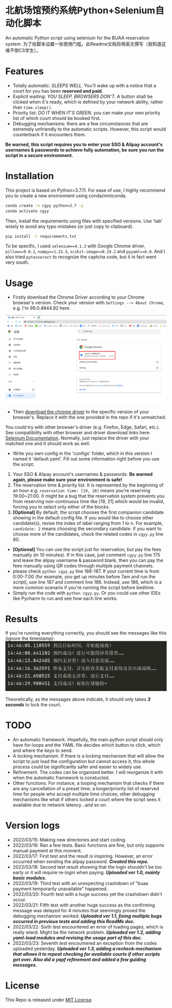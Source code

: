 # 北航场馆预约系统Python+Selenium自动化脚本

An automatic Python script using selenium for the BUAA reservation system.
为了给脚本设置一些使用门槛，此Readme文档将用英文撰写（我知道这难不倒CS学生）。

# Features

- Totally automatic: *SLEEPS WELL.* You'll wake up with a notice that a court for you has been **reserved and paid**.
- Explicit waiting: *YOU SLEEP, BROWSERS DON'T.* A button shall be clicked when it's ready, which is defined by your network ability, rather than `time.sleep()`.
- Priority list: *DO IT WHEN IT'S GREEN.* you can make your own priority list of which court should be booked first. 
- Debugging mechanisms: there are a few circumstances that are extremely unfriendly to the automatic scripts. However, this script would counterback if it encounters them.

**Be warned, this script requires you to enter your SSO & Alipay account's usernames & passwords to achieve fully automation, be sure you run the script in a secure environment.**


# Installation
This project is based on Python=3.7.11. For ease of use, I highly recommend you to create a new environment using conda/miniconda.
```bash
conda create -n cgyy python=3.7 -y
conda activate cgyy
```

Then, install the requirements using files with specified versions. Use 'tab' wisely to avoid any typo mistakes (or just copy to clipboard).

```bash
pip install -r requirements.txt
```

To be specific, I used `selenium==4.1.3` with Google Chrome driver, `pillow==9.0.1`, `numpy==1.21.5`, `scikit-image==0.19.2` and `pyyaml==6.0`. And I also tried `pytesseract` to recognize the captcha code, but it in fact went very south.

# Usage

- Firstly download the Chrome Driver according to your Chrome browser's version. Check your version with `Settings --> About Chrome`, e.g. I'm 
99.0.4844.82 here.

![check your version](img/chrome.png)

- Then [download the chrome driver](https://chromedriver.storage.googleapis.com/index.html) to the specific version of your browser's. Replace it with the one provided in the repo if it's unmatched.

You could try with other browser's driver (e.g. Firefox, Edge, Safari, etc.). See compatibility with other browser and driver download links here: [Selenium Documentation](https://www.selenium.dev/documentation/webdriver/getting_started/install_drivers/#quick-reference). Normally, just replace the driver with your matched one and it should work as well.

- Write you own config in the 'configs' folder, which in this version I named it 'default.yaml'. Fill out some information right before you use the script:
1. Your SSO & Alipay account's usernames & passwords. **Be warned again, please make sure your environment is safe!**
2. The reservation time & priority list. It is represented by the beginning of an hour e.g. `reservation time: [19, 20]` means you're reserving 19:00~21:00. It might be a bug that the reservation system prevents you from reserving non-continuous time like [19, 21] which would be invalid, forcing you to select only either of the blocks.
3. **[Optional]** By default, the script chooses the first companion candidate showing in the default config file. If you would like to choose other candidate(s), revise the index of label ranging from 1 to n. For example, `candidate: 2` means choosing the secondary candidate. if you want to choose more of the candidates, check the related codes in `cgyy.py` line 80.
- **[Optional]** You can use the script just for reservation, but pay the fees manually (in 10 minutes). If in this case, just comment `cgyy.py` line 175 and leave the alipay username & password blank, then you can pay the fees manually using QR codes through multiple payment channels.
- please check `python cgyy.py` line 186-187. If your current time is from 0:00-7:00 (for example, you get up minutes before 7am and run the script), use line 187 and comment line 186. Instead, use 186, which is a more common scenario if you're running the script before bedtime.
- Simply run the code with `python cgyy.py`. Or you could use other IDEs like Pycharm to run and see how each line works.

# Results

If you're running everything correctly, you should see the messages like this (ignore the timestamp):
![](img/messages.png)

Theoretically, as the messages above indicate, it should only takes ***3 seconds*** to lock the court.

# TODO

- An automatic framework. Hopefully, the main python script should only have for-loops and the YAML file decides which button to click, which and where the keys to send.
- A locking mechanism. If there is a locking mechanism that will allow the script to just load the configuration but cannot access it, this whole process could be significantly safer and easier to widely use.
- Refinement. The codes can be organized better. I will reorganize it with when the automatic framework is constucted.
- Other functions. For instance, a looping mechanism that checks if there are any cancellation of a preset time; a longer/priority list of reserved time for people who accept multiple time choices; other debugging mechanisms like what if others locked a court where the script sees it available due to network latency...and so on.

# Version logs

- 2022/03/15: Making new directories and start coding.
- 2022/03/16: Ran a few tests. Basic functions are fine, but only supports manual payment at this moment.
- 2022/03/17: First test and the result is inspiring. However, an error occurred when sending the alipay password. ***Created this repo.***
- 2022/03/18: Second test result showing that the login shouldn't be too early or it will require re-login when paying. ***Uploaded ver 1.0, mainly basic modules.***
- 2022/03/19: Third test with an unexpecting crashdown of "buaa payment temporarily unavailable" happened.
- 2022/03/20: Fourth test with a huge success yet the crashdown didn't occur.
- 2022/03/21: Fifth test with another huge success as the confirming message was delayed for 4 minutes that seemingly proved the debugging mechanism worked. ***Uploaded ver 1.1, fixing multiple bugs occurred in previous tests and adding this ReadMe doc.***
- 2022/03/22: Sixth test encountered an error of loading pages, which is really wierd. Might be the network problem. ***Uploaded ver 1.2, adding yaml-load modules and revising the usage part of this doc.***
- 2022/03/23: Seventh test encountered an exception from the codes uploaded yesterday. ***Uploaded ver 1.3, adding a recheck-mechanism that allows it to repeat checking for available courts if other scripts get over. Also did a yapf refinement and added a few guiding messages.***

# License

This Repo is released under [MIT License](https://rem.mit-license.org/).